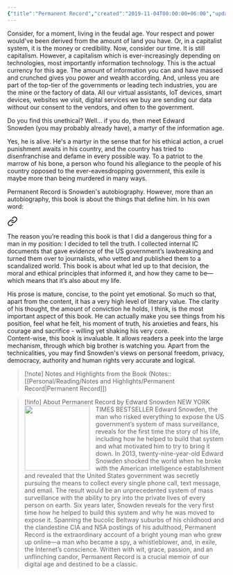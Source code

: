 ```yaml
---
{"title":"Permanent Record","created":"2019-11-04T00:00:00+06:00","updated":"2023-01-26T16:19:31+06:00","read_at":["2019-11-16T00:00:00+06:00"],"read_count":1,"cover":"https://images-na.ssl-images-amazon.com/images/S/compressed.photo.goodreads.com/books/1564666396i/46223297.jpg","dg-publish":true,"dg-metatags":{"og:image":"https://images-na.ssl-images-amazon.com/images/S/compressed.photo.goodreads.com/books/1564666396i/46223297.jpg"},"maturity":2,"authors":["Edward Snowden"],"isbn10":1250237238,"status":"Read","rating":5,"reviewed":true,"tags":["bestreads","autobiography"],"permalink":"/personal/reading/books/read/permanent-record-by-edward-snowden/","metatags":{"og:image":"https://images-na.ssl-images-amazon.com/images/S/compressed.photo.goodreads.com/books/1564666396i/46223297.jpg"},"dgPassFrontmatter":true}
---
```


Consider, for a moment, living in the feudal age. Your respect and power would've been derived from the amount of land you have. Or, in a capitalist system, it is the money or credibility. Now, consider our time. It is still capitalism. However, a capitalism which is ever-increasingly depending on technologies, most importantly information technology. This is the actual currency for this age. The amount of information you can and have massed and crunched gives you power and wealth according. And, unless you are part of the top-tier of the governments or leading tech industries, you are the mine or the factory of data. All our virtual assistants, IoT devices, smart devices, websites we visit, digital services we buy are sending our data without our consent to the vendors, and often to the government.

Do you find this unethical? Well… if you do, then meet Edward Snowden (you may probably already have), a martyr of the information age.

Yes, he is alive. He's a martyr in the sense that for his ethical action, a cruel punishment awaits in his country, and the country has tried to disenfranchise and defame in every possible way. To a patriot to the marrow of his bone, a person who found his allegiance to the people of his country opposed to the ever-eavesdropping government, this exile is maybe more than being murdered in many ways.

Permanent Record is Snowden's autobiography. However, more than an autobiography, this book is about the things that define him. In his own word:


<div class="transclusion internal-embed is-loaded"><a class="markdown-embed-link" href="/personal/reading/notes-and-highlights/permanent-record/#7bcf56" aria-label="Open link"><svg xmlns="http://www.w3.org/2000/svg" width="24" height="24" viewBox="0 0 24 24" fill="none" stroke="currentColor" stroke-width="2" stroke-linecap="round" stroke-linejoin="round" class="svg-icon lucide-link"><path d="M10 13a5 5 0 0 0 7.54.54l3-3a5 5 0 0 0-7.07-7.07l-1.72 1.71"></path><path d="M14 11a5 5 0 0 0-7.54-.54l-3 3a5 5 0 0 0 7.07 7.07l1.71-1.71"></path></svg></a><div class="markdown-embed">



The reason you’re reading this book is that I did a dangerous thing for a man in my position: I decided to tell the truth. I collected internal IC documents that gave evidence of the US government’s lawbreaking and turned them over to journalists, who vetted and published them to a scandalized world. This book is about what led up to that decision, the moral and ethical principles that informed it, and how they came to be—which means that it’s also about my life. 

</div></div>

  
His prose is mature, concise, to the point yet emotional. So much so that, apart from the content, it has a very high level of literary value. The clarity of his thought, the amount of conviction he holds, I think, is the most important aspect of this book. He can actually make you see things from his position, feel what he felt, his moment of truth, his anxieties and fears, his courage and sacrifice - willing yet shaking his very core.  
Content-wise, this book is invaluable. It allows readers a peek into the large mechanism, through which big brother is watching you. Apart from the technicalities, you may find Snowden's views on personal freedom, privacy, democracy, authority and human rights very accurate and logical.

> [!note] Notes and Highlights from the Book
> (Notes:: [[Personal/Reading/Notes and Highlights/Permanent Record\|Permanent Record]])

> [!info] About Permanent Record by Edward Snowden
><img src="http://books.google.com/books/content?id=h2OZzAEACAAJ&printsec=frontcover&img=1&zoom=1&source=gbs_api" style="float: left; margin-right: 1em;width: 150px; height: auto;" /> NEW YORK TIMES BESTSELLER Edward Snowden, the man who risked everything to expose the US government’s system of mass surveillance, reveals for the first time the story of his life, including how he helped to build that system and what motivated him to try to bring it down. In 2013, twenty-nine-year-old Edward Snowden shocked the world when he broke with the American intelligence establishment and revealed that the United States government was secretly pursuing the means to collect every single phone call, text message, and email. The result would be an unprecedented system of mass surveillance with the ability to pry into the private lives of every person on earth. Six years later, Snowden reveals for the very first time how he helped to build this system and why he was moved to expose it. Spanning the bucolic Beltway suburbs of his childhood and the clandestine CIA and NSA postings of his adulthood, Permanent Record is the extraordinary account of a bright young man who grew up online—a man who became a spy, a whistleblower, and, in exile, the Internet’s conscience. Written with wit, grace, passion, and an unflinching candor, Permanent Record is a crucial memoir of our digital age and destined to be a classic.